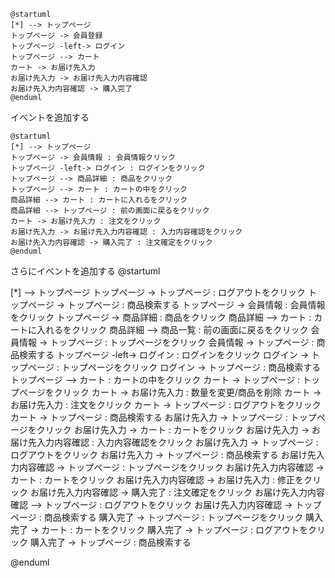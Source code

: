 ```uml
@startuml
[*] --> トップページ
トップページ -> 会員登録
トップページ -left-> ログイン
トップページ --> カート
カート -> お届け先入力
お届け先入力 -> お届け先入力内容確認
お届け先入力内容確認 -> 購入完了
@enduml
```


イベントを追加する
```uml
@startuml
[*] --> トップページ
トップページ -> 会員情報 : 会員情報クリック
トップページ -left-> ログイン : ログインをクリック
トップページ --> 商品詳細 : 商品をクリック
トップページ --> カート : カートの中をクリック
商品詳細 --> カート : カートに入れるをクリック
商品詳細 --> トップページ : 前の画面に戻るをクリック
カート -> お届け先入力 : 注文をクリック
お届け先入力 -> お届け先入力内容確認 : 入力内容確認をクリック
お届け先入力内容確認 -> 購入完了 : 注文確定をクリック
@enduml
```


さらにイベントを追加する
@startuml

[*] --> トップページ
トップページ -> トップページ : ログアウトをクリック
トップページ -> トップページ : 商品検索する
トップページ -> 会員情報 : 会員情報をクリック
トップページ -> 商品詳細 : 商品をクリック
商品詳細 --> カート : カートに入れるをクリック
商品詳細 --> 商品一覧 : 前の画面に戻るをクリック
会員情報 -> トップページ : トップページをクリック
会員情報 -> トップページ : 商品検索する
トップページ -left-> ログイン : ログインをクリック
ログイン -> トップページ : トップページをクリック
ログイン -> トップページ : 商品検索する
トップページ --> カート : カートの中をクリック
カート -> トップページ : トップページをクリック
カート -> お届け先入力 : 数量を変更/商品を削除
カート -> お届け先入力 : 注文をクリック
カート -> トップページ : ログアウトをクリック
カート -> トップページ : 商品検索する
お届け先入力 -> トップページ : トップページをクリック
お届け先入力 -> カート : カートをクリック
お届け先入力 -> お届け先入力内容確認 : 入力内容確認をクリック
お届け先入力 -> トップページ : ログアウトをクリック
お届け先入力 -> トップページ : 商品検索する
お届け先入力内容確認 -> トップページ : トップページをクリック
お届け先入力内容確認 -> カート : カートをクリック
お届け先入力内容確認 -> お届け先入力 : 修正をクリック
お届け先入力内容確認 -> 購入完了 : 注文確定をクリック
お届け先入力内容確認 --> トップページ : ログアウトをクリック
お届け先入力内容確認 -> トップページ : 商品検索する
購入完了 -> トップページ : トップページをクリック
購入完了 -> カート : カートをクリック
購入完了 -> トップページ : ログアウトをクリック
購入完了 -> トップページ : 商品検索する

@enduml



